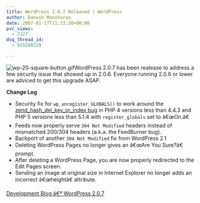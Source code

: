 ```yaml
---
title: WordPress 2.0.7 Released | WordPress
author: Danesh Manoharan
date: 2007-01-17T11:33:10+00:00
pvc_views:
  - 2127
dsq_thread_id:
  - 915200329

---
```

<img src="/techblog/wp-content/uploads/2007/01/wp-20-square-button.gif" alt="wp-20-square-button.gif" id="image50" />WordPress 2.0.7 has been realease to address a few security issue that showed up in 2.0.6. Everyone running 2.0.6 or lower are adviced to get this upgrade ASAP.

**Change Log**

  * Security fix for `wp_unregister_GLOBALS()` to work around the <a href="http://www.hardened-php.net/hphp/zend_hash_del_key_or_index_vulnerability.html" target="_blank">zend_hash_del_key_or_index bug</a> in PHP 4 versions less than 4.4.3 and PHP 5 versions less than 5.1.4 with `register_globals` set to â€œOn.â€
  * Feeds now properly serve `304 Not Modified` headers instead of mismatched 200/304 headers (a.k.a. the FeedBurner bug).
  * Backport of another `304 Not Modified` fix from WordPress 2.1
  * Deleting WordPress Pages no longer gives an â€œAre You Sure?â€ prompt.
  * After deleting a WordPress Page, you are now properly redirected to the Edit Pages screen.
  * Sending an image at original size in Internet Explorer no longer adds an incorrect â€œheightâ€ attribute.

[Development Blog â€º WordPress 2.0.7][1]

 [1]: http://wordpress.org/development/2007/01/wordpress-207/